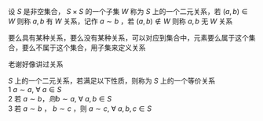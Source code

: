 设 $S$ 是非空集合， $S\times S$ 的一个子集 $W$ 称为 $S$ 上的一个二元关系，若 $(a,b)\in W$ 则称 $a,b$ 有 $W$ 关系，记作 $a\sim b$ ，若 $(a,b)\not\in W$ 则称 $a,b$ 无 $W$ 关系  
  
要么具有某种关系，要么没有某种关系，可以对应到集合中，元素要么属于这个集合，要么不属于这个集合，用子集来定义关系  
  
老谢好像讲过关系  
  
 $S$ 上的一个二元关系，若满足以下性质，则称为 $S$ 上的一个等价关系  
1  $a\sim a,\ \forall\ a\in S$   
2 若 $a\sim b，则b\sim a,\ \forall\ a,b\in S$   
3 若 $a\sim b$ ， $b\sim c$ ，则 $a\sim c,\ \forall\ a,b,c\in S$   
